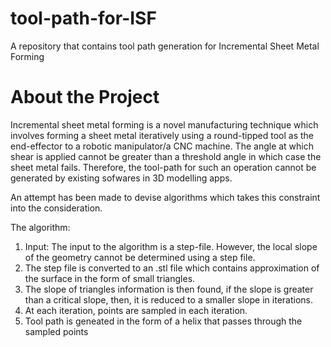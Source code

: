 # tool-path-for-ISF
A repository that contains tool path generation for Incremental Sheet Metal Forming

# About the Project
Incremental sheet metal forming is a novel manufacturing technique which involves forming a sheet metal iteratively using a round-tipped tool as the end-effector to a robotic manipulator/a CNC machine.
The angle at which shear is applied cannot be greater than a threshold angle in which case the sheet metal fails. Therefore, the tool-path for such an operation cannot be generated by existing sofwares in 3D modelling apps.

An attempt has been made to devise algorithms which takes this constraint into the consideration.

The algorithm:
1. Input: The input to the algorithm is a step-file. However, the local slope of the geometry cannot be determined using a step file.
2. The step file is converted to an .stl file which contains approximation of the surface in the form of small triangles.
3. The slope of triangles information is then found, if the slope is greater than a critical slope, then, it is reduced to a smaller slope in iterations.
4. At each iteration, points are sampled in each iteration.
5. Tool path is geneated in the form of a helix that passes through the sampled points

